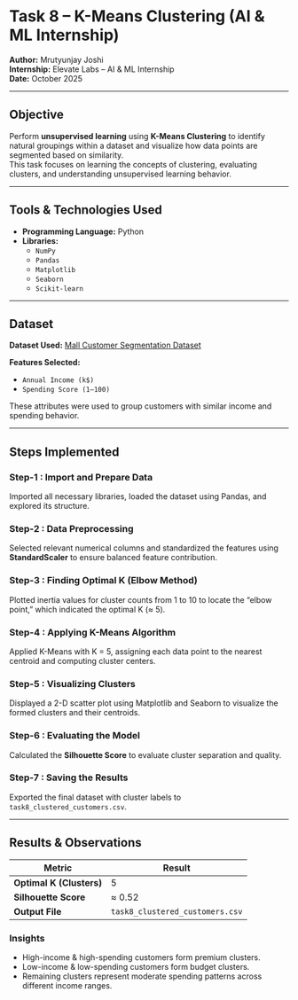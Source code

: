 # Task 8 – K-Means Clustering (AI & ML Internship)

**Author:** Mrutyunjay Joshi  
**Internship:** Elevate Labs – AI & ML Internship  
**Date:** October 2025  

---

## Objective
Perform **unsupervised learning** using **K-Means Clustering** to identify natural groupings within a dataset and visualize how data points are segmented based on similarity.  
This task focuses on learning the concepts of clustering, evaluating clusters, and understanding unsupervised learning behavior.

---

## Tools & Technologies Used
- **Programming Language:** Python  
- **Libraries:**  
  - `NumPy`  
  - `Pandas`  
  - `Matplotlib`  
  - `Seaborn`  
  - `Scikit-learn`

---

## Dataset
**Dataset Used:** [Mall Customer Segmentation Dataset](https://www.kaggle.com/datasets/vjchoudhary7/customer-segmentation-tutorial-in-python)

**Features Selected:**
- `Annual Income (k$)`  
- `Spending Score (1–100)`

These attributes were used to group customers with similar income and spending behavior.

---

## Steps Implemented

### Step-1 : Import and Prepare Data
Imported all necessary libraries, loaded the dataset using Pandas, and explored its structure.

### Step-2 : Data Preprocessing
Selected relevant numerical columns and standardized the features using **StandardScaler** to ensure balanced feature contribution.

### Step-3 : Finding Optimal K (Elbow Method)
Plotted inertia values for cluster counts from 1 to 10 to locate the “elbow point,” which indicated the optimal K (≈ 5).

### Step-4 : Applying K-Means Algorithm
Applied K-Means with K = 5, assigning each data point to the nearest centroid and computing cluster centers.

### Step-5 : Visualizing Clusters
Displayed a 2-D scatter plot using Matplotlib and Seaborn to visualize the formed clusters and their centroids.

### Step-6 : Evaluating the Model
Calculated the **Silhouette Score** to evaluate cluster separation and quality.

### Step-7 : Saving the Results
Exported the final dataset with cluster labels to `task8_clustered_customers.csv`.

---

## Results & Observations

| Metric | Result |
|---------|---------|
| **Optimal K (Clusters)** | 5 |
| **Silhouette Score** | ≈ 0.52 |
| **Output File** | `task8_clustered_customers.csv` |

### Insights
- High-income & high-spending customers form premium clusters.  
- Low-income & low-spending customers form budget clusters.  
- Remaining clusters represent moderate spending patterns across different income ranges.